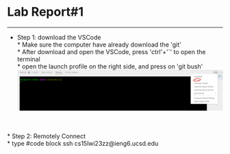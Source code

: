 # Lab Report#1
---
* Step 1: download the VSCode
<br />* Make sure the computer have already download the 'git'
<br />* After download and open the VSCode, press 'ctrl'+'`' to open the terminal
<br />* open the launch profile on the right side, and press on 'git bush'
![terminal](https://raw.githubusercontent.com/GraceZ08/cse15l-lab-reports/main/lab1/terminal.png)
<br />
<br />
* Step 2: Remotely Connect
<br />* type 
#code block
 ssh cs15lwi23zz@ieng6.ucsd.edu
